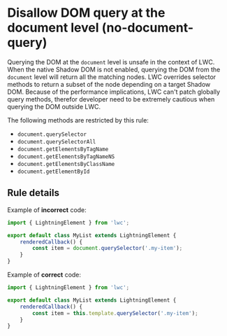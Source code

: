 # Disallow DOM query at the document level (no-document-query)

Querying the DOM at the `document` level is unsafe in the context of LWC. When the native Shadow DOM is not enabled, querying the DOM from the `document` level will return all the matching nodes. LWC overrides selector methods to return a subset of the node depending on a target Shadow DOM. Because of the performance implications, LWC can't patch globally query methods, therefor developer need to be extremely cautious when querying the DOM outside LWC.

The following methods are restricted by this rule:

-   `document.querySelector`
-   `document.querySelectorAll`
-   `document.getElementsByTagName`
-   `document.getElementsByTagNameNS`
-   `document.getElementsByClassName`
-   `document.getElementById`

## Rule details

Example of **incorrect** code:

```js
import { LightningElement } from 'lwc';

export default class MyList extends LightningElement {
    renderedCallback() {
        const item = document.querySelector('.my-item');
    }
}
```

Example of **correct** code:

```js
import { LightningElement } from 'lwc';

export default class MyList extends LightningElement {
    renderedCallback() {
        const item = this.template.querySelector('.my-item');
    }
}
```
